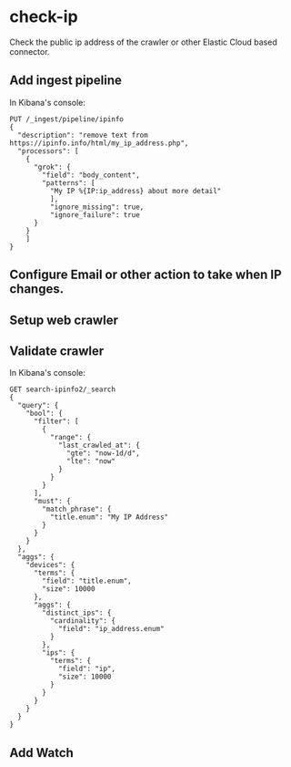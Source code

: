 # check-ip
Check the public ip address of the crawler or other Elastic Cloud based connector. 

## Add ingest pipeline
In Kibana's console:

```
PUT /_ingest/pipeline/ipinfo
{
  "description": "remove text from https://ipinfo.info/html/my_ip_address.php",
  "processors": [
    {
      "grok": {
        "field": "body_content",
        "patterns": [
          "My IP %{IP:ip_address} about more detail"
          ],
          "ignore_missing": true,
          "ignore_failure": true
      }
    }
    ]
}
```


## Configure Email or other action to take when IP changes.

## Setup web crawler

## Validate crawler 

In Kibana's console:

```
GET search-ipinfo2/_search
{
  "query": {
    "bool": {
      "filter": [
        {
          "range": {
            "last_crawled_at": {
              "gte": "now-1d/d",
              "lte": "now"
            }
          }
        }
      ],
      "must": {
        "match_phrase": {
          "title.enum": "My IP Address"
        }
      }
    }
  },
  "aggs": {
    "devices": {
      "terms": {
        "field": "title.enum",
        "size": 10000
      },
      "aggs": {
        "distinct_ips": {
          "cardinality": {
            "field": "ip_address.enum"
          }
        },
        "ips": {
          "terms": {
            "field": "ip",
            "size": 10000
          }
        }
      }
    }
  }
}
```


## Add Watch




